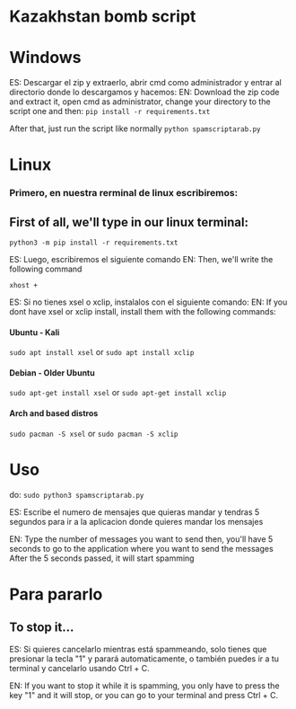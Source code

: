 # Kazakhstan bomb script
# Windows
ES: Descargar el zip y extraerlo, abrir cmd como administrador y entrar al directorio donde lo descargamos y hacemos:
EN: Download the zip code and extract it, open cmd as administrator, change your directory to the script one and then:
```pip install -r requirements.txt```

After that, just run the script like normally
```python spamscriptarab.py```

# Linux
### Primero, en nuestra rerminal de linux escribiremos:
## First of all, we'll type in our linux terminal:


```python3 -m pip install -r requirements.txt```


ES: Luego, escribiremos el siguiente comando 
EN: Then, we'll write the following command

```xhost +```

ES: Si no tienes xsel o xclip, instalalos con el siguiente comando:
EN: If you dont have xsel or xclip install, install them with the following commands:

#### Ubuntu - Kali
```sudo apt install xsel```
or
```sudo apt install xclip```
#### Debian - Older Ubuntu
```sudo apt-get install xsel```
or
```sudo apt-get install xclip```
#### Arch and based distros
```sudo pacman -S xsel```
or
```sudo pacman -S xclip```

# Uso
do:
```sudo python3 spamscriptarab.py```

ES: Escribe el numero de mensajes que quieras mandar
y tendras 5 segundos para ir a la aplicacion donde quieres
mandar los mensajes

EN: Type the number of messages you want to send
then, you'll have 5 seconds to go to the application where you want to send the messages
After the 5 seconds passed, it will start spamming

# Para pararlo
## To stop it...
ES: Si quieres cancelarlo mientras está spammeando, solo tienes que presionar la tecla "1" y
parará automaticamente, o también puedes ir a tu terminal y cancelarlo usando Ctrl + C.

EN: If you want to stop it while it is spamming, you only have to press the key "1" and it will
stop, or you can go to your terminal and press Ctrl + C.
